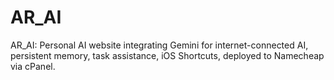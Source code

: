 # AR_AI
AR_AI: Personal AI website integrating Gemini for internet-connected AI, persistent memory, task assistance, iOS Shortcuts, deployed to Namecheap via cPanel.
